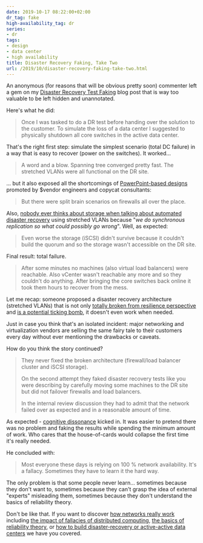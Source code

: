 ```yaml
---
date: 2019-10-17 08:22:00+02:00
dr_tag: fake
high-availability_tag: dr
series:
- dr
tags:
- design
- data center
- high availability
title: Disaster Recovery Faking, Take Two
url: /2019/10/disaster-recovery-faking-take-two.html
---
```

An anonymous (for reasons that will be obvious pretty soon) commenter left a gem on my [Disaster Recovery Test Faking](/2019/09/disaster-recovery-test-faking-another.html) blog post that is way too valuable to be left hidden and unannotated.

Here's what he did:

> Once I was tasked to do a DR test before handing over the solution to the customer. To simulate the loss of a data center I suggested to physically shutdown all core switches in the active data center.

That's the right first step: simulate the simplest scenario (total DC failure) in a way that is easy to recover (power on the switches). It worked...
<!--more-->
> A word and a blow. Spanning tree converged pretty fast. The stretched VLANs were all functional on the DR site.

... but it also exposed all the shortcomings of [PowerPoint-based designs](/2011/09/long-distance-irf-fabric-works-best-in.html) promoted by \$vendor engineers and copycat consultants:

> But there were split brain scenarios on firewalls all over the place.

Also, [nobody ever thinks about storage when talking about automated disaster recovery](/2013/01/long-distance-vmotion-stretched-ha.html) using stretched VLANs because "*we do synchronous replication so what could possibly go wrong*". Well, as expected:

> Even worse the storage (iSCSI) didn't survive because it couldn't build the quorum and so the storage wasn't accessible on the DR site.

Final result: total failure.

> After some minutes no machines (also virtual load balancers) were reachable. Also vCenter wasn't reachable any more and so they couldn't do anything. After bringing the core switches back online it took them hours to recover from the mess.

Let me recap: someone proposed a disaster recovery architecture (stretched VLANs) that is not only [totally broken from resilience perspective](/2012/05/layer-2-network-is-single-failure.html) and [is a potential ticking bomb](/2019/05/real-life-data-center-meltdown.html), it doesn't even work when needed.

Just in case you think that's an isolated incident: major networking and virtualization vendors are selling the same fairy tale to their customers every day without ever mentioning the drawbacks or caveats.

How do you think the story continued?

> They never fixed the broken architecture (firewall/load balancer cluster and iSCSI storage).
>
> On the second attempt they faked disaster recovery tests like you were describing by carefully moving some machines to the DR site but did not failover firewalls and load balancers.
>
> In the internal review discussion they had to admit that the network failed over as expected and in a reasonable amount of time.

As expected - [cognitive dissonance](https://en.wikipedia.org/wiki/Cognitive_dissonance) kicked in. It was easier to pretend there was no problem and faking the results while spending the minimum amount of work. Who cares that the house-of-cards would collapse the first time it's really needed.

He concluded with:

> Most everyone these days is relying on 100 % network availability. It's a fallacy. Sometimes they have to learn it the hard way.

The only problem is that some people never learn... sometimes because they don't want to, sometimes because they can't grasp the idea of external \"experts\" misleading them, sometimes because they don't understand the basics of reliability theory.

Don't be like that. If you want to discover [how networks really work](https://www.ipspace.net/How_Networks_Really_Work) including [the impact of fallacies of distributed computing](https://my.ipspace.net/bin/list?id=Net101#FALLACIES), [the basics of reliability theory](https://www.ipspace.net/Reliability_Theory:_Networking_through_a_Systems_Analysis_Lens), or [how to build disaster-recovery or active-active data centers](https://www.ipspace.net/Designing_Active-Active_and_Disaster_Recovery_Data_Centers) we have you covered.
